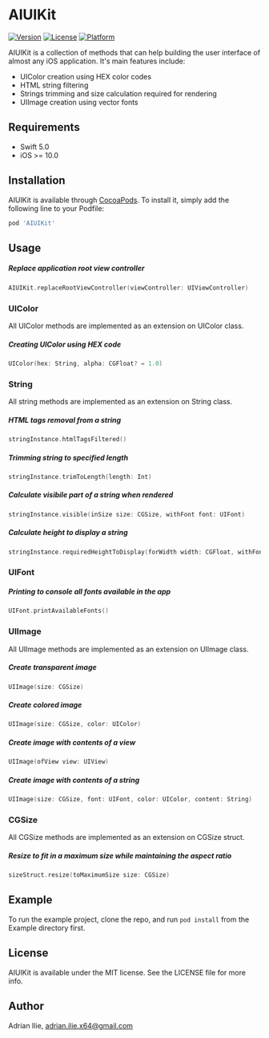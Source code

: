 # AIUIKit

[![Version](https://img.shields.io/cocoapods/v/AIUIKit.svg?style=flat)](https://cocoapods.org/pods/AIUIKit)
[![License](https://img.shields.io/cocoapods/l/AIUIKit.svg?style=flat)](https://cocoapods.org/pods/AIUIKit)
[![Platform](https://img.shields.io/cocoapods/p/AIUIKit.svg?style=flat)](https://cocoapods.org/pods/AIUIKit)

AIUIKit is a collection of methods that can help building the user interface of almost any iOS application. It's main features include:

- UIColor creation using HEX color codes
- HTML string filtering
- Strings trimming and size calculation required for rendering
- UIImage creation using vector fonts

## Requirements

- Swift 5.0
- iOS >= 10.0

## Installation

AIUIKit is available through [CocoaPods](https://cocoapods.org). To install
it, simply add the following line to your Podfile:

```ruby
pod 'AIUIKit'
```

## Usage

##### Replace application root view controller

```swift
AIUIKit.replaceRootViewController(viewController: UIViewController)
```

### UIColor

All UIColor methods are implemented as an extension on UIColor class.

##### Creating UIColor using HEX code

```swift
UIColor(hex: String, alpha: CGFloat? = 1.0)
```

### String

All string methods are implemented as an extension on String class.

##### HTML tags removal from a string

```swift
stringInstance.htmlTagsFiltered()
```

##### Trimming string to specified length

```swift
stringInstance.trimToLength(length: Int)
```

##### Calculate visibile part of a string when rendered

```swift
stringInstance.visible(inSize size: CGSize, withFont font: UIFont)
```

##### Calculate height to display a string

```swift
stringInstance.requiredHeightToDisplay(forWidth width: CGFloat, withFont font: UIFont)
```

### UIFont

##### Printing to console all fonts available in the app

```swift
UIFont.printAvailableFonts()
```

### UIImage

All UIImage methods are implemented as an extension on UIImage class.

##### Create transparent image

```swift
UIImage(size: CGSize)
```

##### Create colored image

```swift
UIImage(size: CGSize, color: UIColor)
```

##### Create image with contents of a view

```swift
UIImage(ofView view: UIView)
```

##### Create image with contents of a string

```swift
UIImage(size: CGSize, font: UIFont, color: UIColor, content: String)
```


### CGSize

All CGSize methods are implemented as an extension on CGSize struct.

##### Resize to fit in a maximum size while maintaining the aspect ratio

```swift
sizeStruct.resize(toMaximumSize size: CGSize)
```

## Example

To run the example project, clone the repo, and run `pod install` from the Example directory first.

## License

AIUIKit is available under the MIT license. See the LICENSE file for more info.

## Author

Adrian Ilie, adrian.ilie.x64@gmail.com
